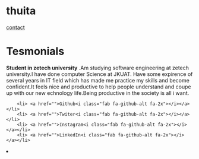 # thuita
<!--
    page:portfolio Homepage
    Author:Wanjiru.kevin
    Language:html5
    Lincense:MIT
    Date:Sep 24/2021
-->
<!DOCTYPE html>
<html lang="en"></html>
<head>
    <meta charset="UTF-8">
    <meta http-equiv="X-UA-Compatible"content="edge">
    <meta name="viewport"content="width=device-width,initial-scale=1.0">
    <script src="https://kit.fontawesome.com/606edca5c.js"crossorigin="anonymus"></script>
    <link rel="stylesheet"href="main.css">
<title>Document</title>
</head>
<body>
    <!--navigation bar selection-->
    <div>
        <a href="portfolio"></a><a href="projects"></a><a href="">contact</a><a href="service"></a>
        <div>
        <!--main page content-->
        <h1>
            Tesmonials
        </h1>
    </div>
    <P><strong>Student in zetech university</strong> 
        .Am studying software
     engineering at zetech university.I have done computer Science at JKUAT.
     Have some expirence of several years in IT field  which has made me practice my skills and become confident.It feels 
nice and productive to help people understand and coupe up with 
our new echnology life.Being productive in the society is all i want.
 </p>
</body>
<footer>
       
        <li> <a href="">Github<i class="fab fa-github-alt fa-2x"></i></a></li>
        <li> <a href="">Twiter<i class="fab fa-github-alt fa-2x"></i></a></li>
        <li> <a href="">Instagram<i class="fab fa-github-alt fa-2x"></i></a></li>
        <li> <a href="">LinkedIn<i class="fab fa-github-alt fa-2x"></i></a></li>
  <li> <a href="Miltio"></a></li>
</footer>

